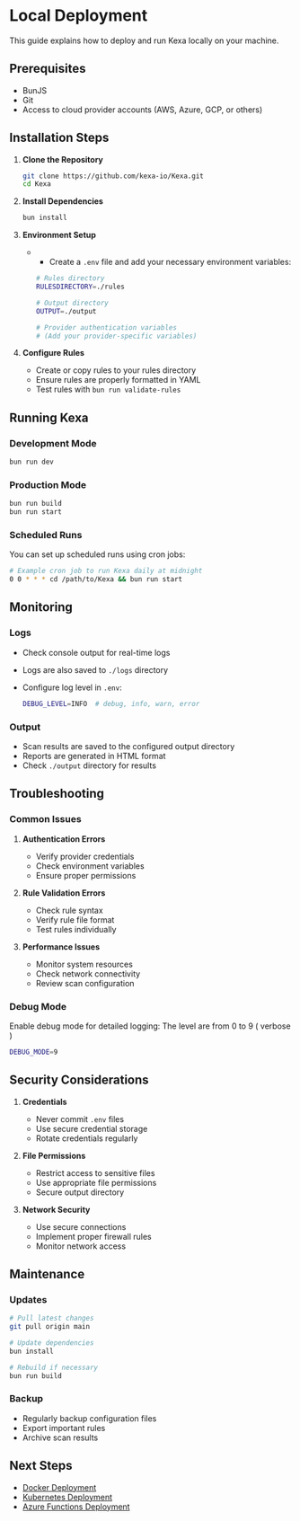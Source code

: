 # Local Deployment

This guide explains how to deploy and run Kexa locally on your machine.

## Prerequisites

- BunJS
- Git
- Access to cloud provider accounts (AWS, Azure, GCP, or others)

## Installation Steps

1. **Clone the Repository**

   ```bash
   git clone https://github.com/kexa-io/Kexa.git
   cd Kexa
   ```

2. **Install Dependencies**

   ```bash
   bun install
   ```

3. **Environment Setup**
   - - Create a `.env` file and add your necessary environment variables:

     ```bash
     # Rules directory
     RULESDIRECTORY=./rules
     
     # Output directory
     OUTPUT=./output
     
     # Provider authentication variables
     # (Add your provider-specific variables)
     ```

4. **Configure Rules**
   - Create or copy rules to your rules directory
   - Ensure rules are properly formatted in YAML
   - Test rules with `bun run validate-rules`

## Running Kexa

### Development Mode

```bash
bun run dev
```

### Production Mode

```bash
bun run build
bun run start
```

### Scheduled Runs

You can set up scheduled runs using cron jobs:

```bash
# Example cron job to run Kexa daily at midnight
0 0 * * * cd /path/to/Kexa && bun run start
```

## Monitoring

### Logs

- Check console output for real-time logs
- Logs are also saved to `./logs` directory
- Configure log level in `.env`:

  ```bash
  DEBUG_LEVEL=INFO  # debug, info, warn, error
  ```

### Output

- Scan results are saved to the configured output directory
- Reports are generated in HTML format
- Check `./output` directory for results

## Troubleshooting

### Common Issues

1. **Authentication Errors**
   - Verify provider credentials
   - Check environment variables
   - Ensure proper permissions

2. **Rule Validation Errors**
   - Check rule syntax
   - Verify rule file format
   - Test rules individually

3. **Performance Issues**
   - Monitor system resources
   - Check network connectivity
   - Review scan configuration

### Debug Mode

Enable debug mode for detailed logging:
The level are from 0 to 9 ( verbose )

```bash
DEBUG_MODE=9
```

## Security Considerations

1. **Credentials**
   - Never commit `.env` files
   - Use secure credential storage
   - Rotate credentials regularly

2. **File Permissions**
   - Restrict access to sensitive files
   - Use appropriate file permissions
   - Secure output directory

3. **Network Security**
   - Use secure connections
   - Implement proper firewall rules
   - Monitor network access

## Maintenance

### Updates

```bash
# Pull latest changes
git pull origin main

# Update dependencies
bun install

# Rebuild if necessary
bun run build
```

### Backup

- Regularly backup configuration files
- Export important rules
- Archive scan results

## Next Steps

- [Docker Deployment](./docker.md)
- [Kubernetes Deployment](./kubernetes.md)
- [Azure Functions Deployment](./azure-function.md)
